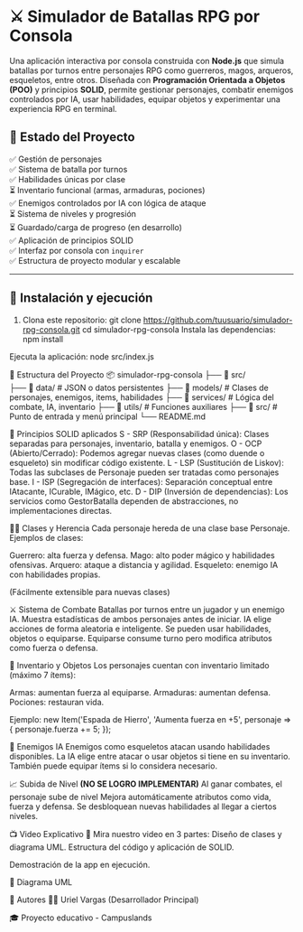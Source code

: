# ⚔️ Simulador de Batallas RPG por Consola

Una aplicación interactiva por consola construida con **Node.js** que simula batallas por turnos entre personajes RPG como guerreros, magos, arqueros, esqueletos, entre otros. Diseñada con **Programación Orientada a Objetos (POO)** y principios **SOLID**, permite gestionar personajes, combatir enemigos controlados por IA, usar habilidades, equipar objetos y experimentar una experiencia RPG en terminal.


## 📌 Estado del Proyecto

✅ Gestión de personajes  
✅ Sistema de batalla por turnos  
✅ Habilidades únicas por clase  
⏳ Inventario funcional (armas, armaduras, pociones)  
✅ Enemigos controlados por IA con lógica de ataque  
⏳ Sistema de niveles y progresión  
⏳ Guardado/carga de progreso (en desarrollo)  
✅ Aplicación de principios SOLID  
✅ Interfaz por consola con `inquirer`  
✅ Estructura de proyecto modular y escalable

---

## 🚀 Instalación y ejecución

1. Clona este repositorio:
   git clone https://github.com/tuusuario/simulador-rpg-consola.git
   cd simulador-rpg-consola
Instala las dependencias:
npm install

Ejecuta la aplicación:
node src/index.js


🧩 Estructura del Proyecto
📦 simulador-rpg-consola
├── 📁 src/  
    ├── 📁 data/              # JSON o datos persistentes
    ├── 📁 models/            # Clases de personajes, enemigos, items, habilidades
    ├── 📁 services/          # Lógica del combate, IA, inventario
    ├── 📁 utils/             # Funciones auxiliares
    ├── 📁 src/               # Punto de entrada y menú principal
    └── README.md
    
📖 Principios SOLID aplicados
S - SRP (Responsabilidad única): Clases separadas para personajes, inventario, batalla y enemigos.
O - OCP (Abierto/Cerrado): Podemos agregar nuevas clases (como duende o esqueleto) sin modificar código existente.
L - LSP (Sustitución de Liskov): Todas las subclases de Personaje pueden ser tratadas como personajes base.
I - ISP (Segregación de interfaces): Separación conceptual entre IAtacante, ICurable, IMágico, etc.
D - DIP (Inversión de dependencias): Los servicios como GestorBatalla dependen de abstracciones, no implementaciones directas.

🧙‍♂️ Clases y Herencia
Cada personaje hereda de una clase base Personaje. Ejemplos de clases:

Guerrero: alta fuerza y defensa.
Mago: alto poder mágico y habilidades ofensivas.
Arquero: ataque a distancia y agilidad.
Esqueleto: enemigo IA con habilidades propias.

(Fácilmente extensible para nuevas clases)


⚔️ Sistema de Combate
Batallas por turnos entre un jugador y un enemigo IA.
Muestra estadísticas de ambos personajes antes de iniciar.
IA elige acciones de forma aleatoria e inteligente.
Se pueden usar habilidades, objetos o equiparse.
Equiparse consume turno pero modifica atributos como fuerza o defensa.


🎒 Inventario y Objetos
Los personajes cuentan con inventario limitado (máximo 7 ítems):

Armas: aumentan fuerza al equiparse.
Armaduras: aumentan defensa.
Pociones: restauran vida.

Ejemplo:
new Item('Espada de Hierro', 'Aumenta fuerza en +5', personaje => {
    personaje.fuerza += 5;
});


🧠 Enemigos IA
Enemigos como esqueletos atacan usando habilidades disponibles.
La IA elige entre atacar o usar objetos si tiene en su inventario.
También puede equipar ítems si lo considera necesario.


📈 Subida de Nivel **(NO SE LOGRO IMPLEMENTAR)**
Al ganar combates, el personaje sube de nivel 
Mejora automáticamente atributos como vida, fuerza y defensa.
Se desbloquean nuevas habilidades al llegar a ciertos niveles.


📺 Video Explicativo
🎥 Mira nuestro video en 3 partes:
Diseño de clases y diagrama UML.
Estructura del código y aplicación de SOLID.


Demostración de la app en ejecución.


📘 Diagrama UML


🤝 Autores
🧑‍💻 Uriel Vargas (Desarrollador Principal)

🎓 Proyecto educativo - Campuslands
